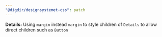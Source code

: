 ```yaml
---
"@digdir/designsystemet-css": patch
---
```


**Details:** Using `margin` instead `margin` to style children of `Details` to allow direct children such as `Button`
